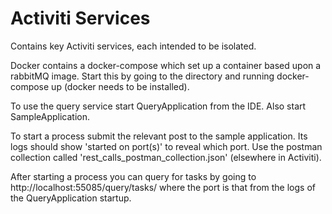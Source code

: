 # Activiti Services

Contains key Activiti services, each intended to be isolated.

Docker contains a docker-compose which set up a container based upon a rabbitMQ image. Start this by going to the directory and running docker-compose up (docker needs to be installed).

To use the query service start QueryApplication from the IDE. Also start SampleApplication.

To start a process submit the relevant post to the sample application. Its logs should show 'started on port(s)' to reveal which port. Use the postman collection called 'rest_calls_postman_collection.json' (elsewhere in Activiti).

After starting a process you can query for tasks by going to http://localhost:55085/query/tasks/ where the port is that from the logs of the QueryApplication startup.